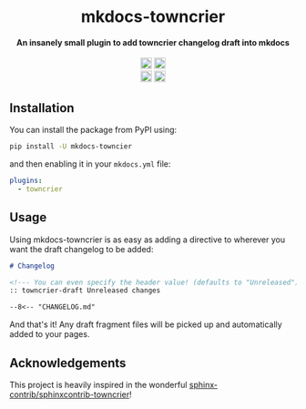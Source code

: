 <div align="center">
<h1>mkdocs-towncrier</h1>
<h4>An insanely small plugin to add towncrier changelog draft into mkdocs</h4>
<a href="https://pypi.org/project/mkdocs-towncrier"><img height="20" alt="Supported python versions" src="https://img.shields.io/pypi/pyversions/mkdocs-towncrier"></a>
<a href="https://pypi.org/project/mkdocs-towncrier"><img height="20" alt="PyPI version" src="https://img.shields.io/pypi/v/mkdocs-towncrier"></a>
<br>
<a href="https://microsoft.github.io/pyright/"><img height="20" alt="Pyright badge" src="https://microsoft.github.io/pyright/img/pyright_badge.svg"></a>
<a href="https://pypi.org/project/ruff"><img height="20" alt="Ruff badge" src="https://img.shields.io/endpoint?url=https://raw.githubusercontent.com/charliermarsh/ruff/main/assets/badge/v2.json"></a>
<br>
</div>

## Installation

You can install the package from PyPI using:

```bash
pip install -U mkdocs-towncier
```

and then enabling it in your `mkdocs.yml` file:

```yaml
plugins:
  - towncrier
```

## Usage

Using mkdocs-towncrier is as easy as adding a directive to wherever you want the draft changelog
to be added:

```md
# Changelog

<!--- You can even specify the header value! (defaults to "Unreleased") -->
:: towncrier-draft Unreleased changes

--8<-- "CHANGELOG.md"
```

And that's it! Any draft fragment files will be picked up and automatically added to your pages.

## Acknowledgements

This project is heavily inspired in the wonderful
[sphinx-contrib/sphinxcontrib-towncrier](https://github.com/sphinx-contrib/sphinxcontrib-towncrier)!
